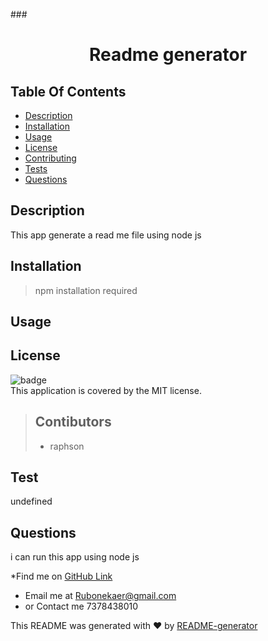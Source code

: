 
###<h1 align="center">Readme generator </h1>

## Table Of Contents

- [Description](#description)
- [Installation](#installation)
- [Usage](#usage)
- [License](#license)
- [Contributing](#contributor)
- [Tests](#tests)
- [Questions](#questions)

## Description 
This app generate a read me file using node js

## Installation
> npm installation required

## Usage
> 

## License
![badge](https://img.shields.io/badge/license-MIT-brightgreen)
<br />
This application is covered by the MIT license. 

> ## Contibutors
> * raphson

## Test
undefined

## Questions
i can run this app using node js


*Find me on [GitHub Link](https://github.com/raphson1)
* Email me at Rubonekaer@gmail.com
* or Contact me 7378438010

This README was generated with ❤️ by [README-generator](https://github.com/raphson1/README_generator)



